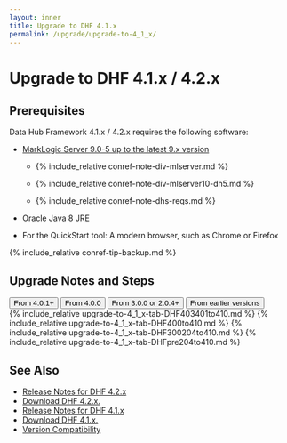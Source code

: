 ```yaml
---
layout: inner
title: Upgrade to DHF 4.1.x
permalink: /upgrade/upgrade-to-4_1_x/
---
```


# Upgrade to DHF 4.1.x / 4.2.x

## Prerequisites

Data Hub Framework 4.1.x / 4.2.x requires the following software:

- [MarkLogic Server 9.0-5 up to the latest 9.x version]({{site.baseurl}}/refs/version-compatibility/)

  - {% include_relative conref-note-div-mlserver.md %}

  - {% include_relative conref-note-div-mlserver10-dh5.md %}

  - {% include_relative conref-note-dhs-reqs.md %}

- Oracle Java 8 JRE

- For the QuickStart tool: A modern browser, such as Chrome or Firefox

{% include_relative conref-tip-backup.md %}


## Upgrade Notes and Steps

<!-- Tab links -->
<div class="tab">
  <button class="tablinks" onclick="openTab(event, 'DHF403401to410')" id="defaultOpen">From 4.0.1+</button>
  <button class="tablinks" onclick="openTab(event, 'DHF400to410')">From 4.0.0</button>
  <button class="tablinks" onclick="openTab(event, 'DHF300204to410')">From 3.0.0 or 2.0.4+</button>
  <button class="tablinks" onclick="openTab(event, 'DHFpre204to410')">From earlier versions</button>
</div>
<!-- Tab content -->
{% include_relative upgrade-to-4_1_x-tab-DHF403401to410.md %}
{% include_relative upgrade-to-4_1_x-tab-DHF400to410.md %}
{% include_relative upgrade-to-4_1_x-tab-DHF300204to410.md %}
{% include_relative upgrade-to-4_1_x-tab-DHFpre204to410.md %}


## See Also
- [Release Notes for DHF 4.2.x]({{site.baseurl}}/release-notes/release-notes-4_2_x/)
- [Download DHF 4.2.x.](https://github.com/marklogic/marklogic-data-hub/releases/tag/v4.2.2)
- [Release Notes for DHF 4.1.x]({{site.baseurl}}/release-notes/release-notes-4_1_x/)
- [Download DHF 4.1.x.](https://github.com/marklogic/marklogic-data-hub/releases/tag/v4.1.1)
- [Version Compatibility]({{site.baseurl}}/refs/version-compatibility/)
